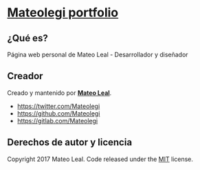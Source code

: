 # [Mateolegi portfolio](http://mateolegi.github,io/)

## ¿Qué es?

Página web personal de Mateo Leal - Desarrollador y diseñador

## Creador

Creado y mantenido por **[Mateo Leal](https://mateolegi.github.io/)**.

* https://twitter.com/Mateolegi
* https://github.com/Mateolegi
* https://gitlab.com/Mateolegi

## Derechos de autor y licencia

Copyright 2017 Mateo Leal. Code released under the [MIT](https://github.com/Mateolegi/mateolegi.github.io/blob/master/LICENSE) license.